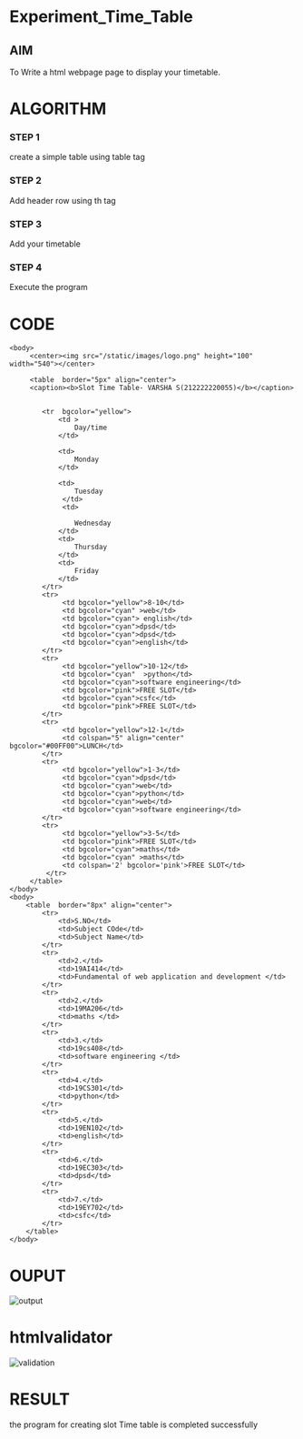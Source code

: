 # Experiment_Time_Table

## AIM
To Write a html webpage page to display your timetable.

# ALGORITHM
### STEP 1
create a simple table using table tag

### STEP 2
Add header row using th tag

### STEP 3
Add your timetable

### STEP 4
Execute the program

# CODE
<!DOCTYPE html>
<html>
    <head>
       <title>
           Slot Time Table
       </title>
    </head>
    
    <body>
         <center><img src="/static/images/logo.png" height="100" width="540"></center>
         
         <table  border="5px" align="center">
         <caption><b>Slot Time Table- VARSHA S(212222220055)</b></caption>
              

            <tr  bgcolor="yellow">
                <td >
                    Day/time
                </td>

                <td>
                    Monday
                </td>

                <td>
                    Tuesday
                 </td>
                 <td>

                    Wednesday
                </td>
                <td>
                    Thursday
                </td>
                <td>
                    Friday
                </td>
            </tr>
            <tr>
                 <td bgcolor="yellow">8-10</td>
                 <td bgcolor="cyan" >web</td>
                 <td bgcolor="cyan"> english</td>
                 <td bgcolor="cyan">dpsd</td>
                 <td bgcolor="cyan">dpsd</td>
                 <td bgcolor="cyan">english</td>
            </tr>
            <tr>
                 <td bgcolor="yellow">10-12</td>
                 <td bgcolor="cyan"  >python</td>
                 <td bgcolor="cyan">software engineering</td>
                 <td bgcolor="pink">FREE SLOT</td>
                 <td bgcolor="cyan">csfc</td>
                 <td bgcolor="pink">FREE SLOT</td>
            </tr>
            <tr>
                 <td bgcolor="yellow">12-1</td>
                 <td colspan="5" align="center" bgcolor="#00FF00">LUNCH</td>
            </tr>
            <tr>
                 <td bgcolor="yellow">1-3</td>
                 <td bgcolor="cyan">dpsd</td>
                 <td bgcolor="cyan">web</td>
                 <td bgcolor="cyan">python</td>
                 <td bgcolor="cyan">web</td>
                 <td bgcolor="cyan">software engineering</td>
            </tr>
            <tr>
                 <td bgcolor="yellow">3-5</td>
                 <td bgcolor="pink">FREE SLOT</td>
                 <td bgcolor="cyan">maths</td>
                 <td bgcolor="cyan" >maths</td>
                 <td colspan='2' bgcolor='pink'>FREE SLOT</td>
             </tr>
         </table>
    </body>
    <body>
        <table  border="8px" align="center">
            <tr>
                <td>S.NO</td>
                <td>Subject COde</td>
                <td>Subject Name</td>
            </tr>
            <tr>
                <td>2.</td>
                <td>19AI414</td>
                <td>Fundamental of web application and development </td>
            </tr>
            <tr>
                <td>2.</td>
                <td>19MA206</td>
                <td>maths </td>
            </tr>
            <tr>
                <td>3.</td>
                <td>19cs408</td>
                <td>software engineering </td>
            </tr>
            <tr>
                <td>4.</td>
                <td>19CS301</td>
                <td>python</td>
            </tr>
            <tr>
                <td>5.</td>
                <td>19EN102</td>
                <td>english</td>
            </tr>
            <tr>
                <td>6.</td>
                <td>19EC303</td>
                <td>dpsd</td>
            </tr>
            <tr>
                <td>7.</td>
                <td>19EY702</td>
                <td>csfc</td>
            </tr>
        </table>
    </body>
</html>

# OUPUT
![output](https://user-images.githubusercontent.com/127709117/232368142-2f72d1d0-ab08-4c21-8f16-2645c09e527d.png)

# htmlvalidator
![validation](https://user-images.githubusercontent.com/127709117/232368190-81bfd9f7-65e9-4c2b-88c9-e3f747f3cf68.png)


# RESULT
the program for creating slot Time table is completed successfully
